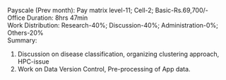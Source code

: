 Payscale (Prev month): Pay matrix level-11; Cell-2; Basic-Rs.69,700/-\
Office Duration: 8hrs 47min\
Work Distribution: Research-40%; Discussion-40%; Administration-0%; Others-20%\
Summary:
1. Discussion on disease classification, organizing clustering approach, HPC-issue
2. Work on Data Version Control, Pre-processing of App data.